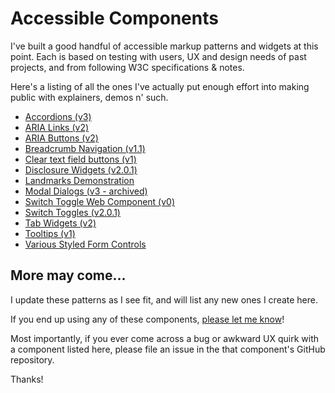 # Accessible Components  
I've built a good handful of accessible markup patterns and widgets at this point. Each is based on testing with users, UX and design needs of past projects, and from following W3C specifications & notes. 

Here's a listing of all the ones I've actually put enough effort into making public with explainers, demos n' such.

* [Accordions (v3)](https://github.com/scottaohara/accessible_accordions)  
* [ARIA Links (v2)](https://github.com/scottaohara/aria-links)   
* [ARIA Buttons (v2)](https://github.com/scottaohara/a11y_button)   
* [Breadcrumb Navigation (v1.1)](https://github.com/scottaohara/a11y_breadcrumbs)  
* [Clear text field buttons (v1)](https://github.com/scottaohara/clear-text-field-button)
* [Disclosure Widgets (v2.0.1)](https://github.com/scottaohara/aria_disclosure_widget)  
* [Landmarks Demonstration](https://github.com/scottaohara/landmarks_demo)
* [Modal Dialogs (v3 - archived)](https://github.com/scottaohara/accessible_modal_window)
* [Switch Toggle Web Component (v0)](https://github.com/scottaohara/a11y_switch_web_component)
* [Switch Toggles (v2.0.1)](https://github.com/scottaohara/aria-switch-button)  
* [Tab Widgets (v2)](https://github.com/scottaohara/a11y_tab_widget)
* [Tooltips (v1)](https://github.com/scottaohara/a11y_tooltips) 
* [Various Styled Form Controls](https://github.com/scottaohara/a11y_styled_form_controls) 


## More may come...
I update these patterns as I see fit, and will list any new ones I create here.

If you end up using any of these components, [please let me know](https://twitter.com/scottohara)!  

Most importantly, if you ever come across a bug or awkward UX quirk with a component listed here, please file an issue in the that component's GitHub repository.  

Thanks!
